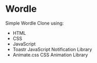 # Wordle

Simple Wordle Clone using:
- HTML
- CSS
- JavaScript
- Toastr JavaScript Notification Library
- Animate.css CSS Animation Library
